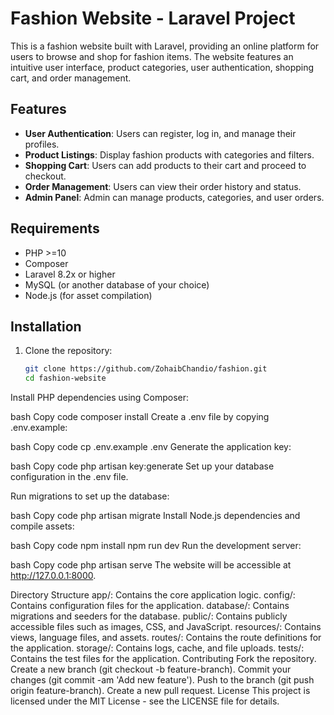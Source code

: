 # Fashion Website - Laravel Project

This is a fashion website built with Laravel, providing an online platform for users to browse and shop for fashion items. The website features an intuitive user interface, product categories, user authentication, shopping cart, and order management.

## Features

- **User Authentication**: Users can register, log in, and manage their profiles.
- **Product Listings**: Display fashion products with categories and filters.
- **Shopping Cart**: Users can add products to their cart and proceed to checkout.
- **Order Management**: Users can view their order history and status.
- **Admin Panel**: Admin can manage products, categories, and user orders.

## Requirements

- PHP >=10
- Composer
- Laravel 8.2x or higher
- MySQL (or another database of your choice)
- Node.js (for asset compilation)

## Installation

1. Clone the repository:
   ```bash
   git clone https://github.com/ZohaibChandio/fashion.git
   cd fashion-website


Install PHP dependencies using Composer:

bash
Copy code
composer install
Create a .env file by copying .env.example:

bash
Copy code
cp .env.example .env
Generate the application key:

bash
Copy code
php artisan key:generate
Set up your database configuration in the .env file.

Run migrations to set up the database:

bash
Copy code
php artisan migrate
Install Node.js dependencies and compile assets:

bash
Copy code
npm install
npm run dev
Run the development server:

bash
Copy code
php artisan serve
The website will be accessible at http://127.0.0.1:8000.

Directory Structure
app/: Contains the core application logic.
config/: Contains configuration files for the application.
database/: Contains migrations and seeders for the database.
public/: Contains publicly accessible files such as images, CSS, and JavaScript.
resources/: Contains views, language files, and assets.
routes/: Contains the route definitions for the application.
storage/: Contains logs, cache, and file uploads.
tests/: Contains the test files for the application.
Contributing
Fork the repository.
Create a new branch (git checkout -b feature-branch).
Commit your changes (git commit -am 'Add new feature').
Push to the branch (git push origin feature-branch).
Create a new pull request.
License
This project is licensed under the MIT License - see the LICENSE file for details.
   
